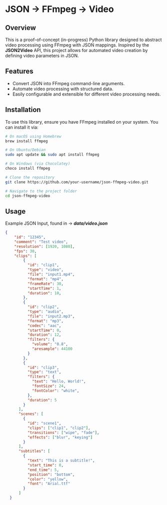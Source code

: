 # JSON -> FFmpeg -> Video

## Overview
This is a proof-of-concept (in-progress) Python library designed to abstract video processing using FFmpeg with JSON mappings. Inspired by the **JSON2Video** API, this project allows for automated video creation by defining video parameters in JSON.

## Features
- Convert JSON into FFmpeg command-line arguments.
- Automate video processing with structured data.
- Easily configurable and extensible for different video processing needs.

## Installation
To use this library, ensure you have FFmpeg installed on your system. You can install it via:

```sh
# On macOS using Homebrew
brew install ffmpeg

# On Ubuntu/Debian
sudo apt update && sudo apt install ffmpeg

# On Windows (via Chocolatey)
choco install ffmpeg
```

```sh
# Clone the repository
git clone https://github.com/your-username/json-ffmpeg-video.git

# Navigate to the project folder
cd json-ffmpeg-video
```

## Usage
Example JSON Input, found in -> ***data/video.json***
```json
{
    "id": "12345",
    "comment": "Test video",
    "resolution": [1920, 1080],
    "fps": 30,
    "clips": [
        {
          "id": "clip1",
          "type": "video",
          "file": "input1.mp4",
          "format": "mp4",
          "frameRate": 30,
          "startTime": 1,
          "duration": 10,
        },
        {
          "id": "clip2",
          "type": "audio",
          "file": "input2.mp3",
          "format": "mp3",
          "codec": "aac",
          "startTime": 0,
          "duration": 12,
          "filters": {
            "volume": "0.8",
            "aresample": 44100
          }
        },
        {
          "id": "clip3",
          "type": "text",
          "filters": {
            "text": "Hello, World!",
            "fontSize": 24,
            "fontColor": "white",
          },
          "duration": 5
        }
      ],
      "scenes": [
        {
          "id": "scene1",
          "clips": ["clip1", "clip2"],
          "transitions": ["wipe", "fade"],
          "effects": ["blur", "keying"]
        }
      ],
      "subtitles": [
        {
          "text": "This is a subtitle!",
          "start_time": 0,
          "end_time": 5,
          "position": "bottom",
          "color": "yellow",
          "font": "Arial.ttf"
        }
      ]
  }

